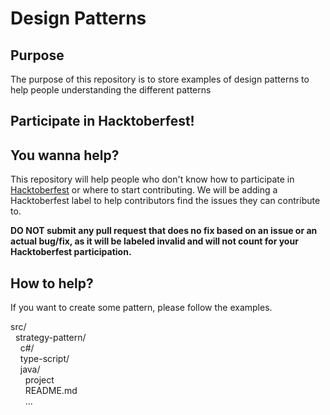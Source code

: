 # Design Patterns

## Purpose
The purpose of this repository is to store examples of design patterns to help people understanding the different patterns

## Participate in Hacktoberfest!

## You wanna help? 

This repository will help people who don't know how to participate in [Hacktoberfest](https://hacktoberfest.digitalocean.com/) or where to start contributing. We will be adding a Hacktoberfest label to help contributors find the issues they can contribute to. 

**DO NOT submit any pull request that does no fix based on an issue or an actual bug/fix, as it will be labeled invalid and will not count for your Hacktoberfest participation.**  


## How to help? 
If you want to create some pattern, please follow the examples.

src/  
&nbsp; strategy-pattern/  
&nbsp; &nbsp; c#/  
&nbsp; &nbsp; type-script/   
&nbsp; &nbsp; java/  
&nbsp; &nbsp; &nbsp; project  
&nbsp; &nbsp; &nbsp; README.md  
&nbsp; &nbsp; &nbsp; ...
